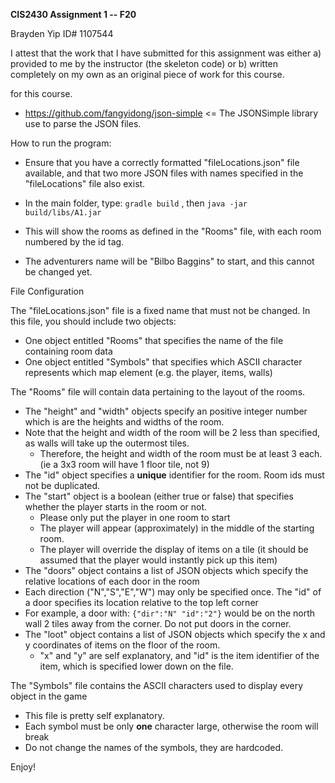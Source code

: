 **CIS2430 Assignment 1 -- F20**

Brayden Yip
ID# 1107544

I attest that the work that I have submitted for this assignment was either a) provided to me by the instructor (the skeleton code) 
or b) written completely on my own as an original piece of work for this course.

for this course.
- https://github.com/fangyidong/json-simple <= The JSONSimple library use to parse the JSON files.

How to run the program:

- Ensure that you have a correctly formatted "fileLocations.json" file available, and that two more JSON files with names specified in the "fileLocations" file also exist.
- In the main folder, type:
`gradle build` , then
`java -jar build/libs/A1.jar`

- This will show the rooms as defined in the "Rooms" file, with each room numbered by the id tag.
- The adventurers name will be "Bilbo Baggins" to start, and this cannot be changed yet.

File Configuration

The "fileLocations.json" file is a fixed name that must not be changed. In this file, you should include two objects:
- One object entitled "Rooms" that specifies the name of the file containing room data
- One object entitled "Symbols" that specifies which ASCII character represents which map element (e.g. the player, items, walls)

The "Rooms" file will contain data pertaining to the layout of the rooms.
- The "height" and "width" objects specify an positive integer number which is are the heights and widths of the room.
- Note that the height and width of the room will be 2 less than specified, as walls will take up the outermost tiles.
    - Therefore, the height and width of the room must be at least 3 each. (ie a 3x3 room will have 1 floor tile, not 9)
- The "id" object specifies a **unique** identifier for the room. Room ids must not be duplicated.
- The "start" object is a boolean (either true or false) that specifies whether the player starts in the room or not.
    - Please only put the player in one room to start
    - The player will appear (approximately) in the middle of the starting room.
    - The player will override the display of items on a tile (it should be assumed that the player would instantly pick up this item)
- The "doors" object contains a list of JSON objects which specify the relative locations of each door in the room
- Each direction ("N","S","E","W") may only be specified once. The "id" of a door specifies its location relative to the top left corner
- For example, a door with:
    `{"dir":"N" "id":"2"}`
    would be on the north wall 2 tiles away from the corner. Do not put doors in the corner.
- The "loot" object contains a list of JSON objects which specify the x and y coordinates of items on the floor of the room.
    - "x" and "y" are self explanatory, and "id" is the item identifier of the item, which is specified lower down on the file.

The "Symbols" file contains the ASCII characters used to display every object in the game
- This file is pretty self explanatory.
- Each symbol must be only **one** character large, otherwise the room will break
- Do not change the names of the symbols, they are hardcoded.

Enjoy!
